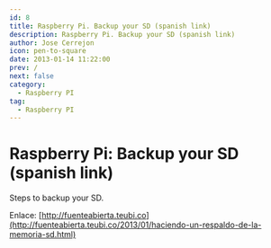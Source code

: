 ```yaml
---
id: 8
title: Raspberry Pi. Backup your SD (spanish link)
description: Raspberry Pi. Backup your SD (spanish link)
author: Jose Cerrejon
icon: pen-to-square
date: 2013-01-14 11:22:00
prev: /
next: false
category:
  - Raspberry PI
tag:
  - Raspberry PI
---
```


# Raspberry Pi: Backup your SD (spanish link)

Steps to backup your SD.

Enlace: [http://fuenteabierta.teubi.co](http://fuenteabierta.teubi.co/2013/01/haciendo-un-respaldo-de-la-memoria-sd.html)